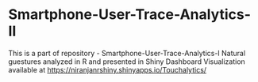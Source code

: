 # Smartphone-User-Trace-Analytics-II
This is a part of repository - Smartphone-User-Trace-Analytics-I
Natural guestures analyzed in R and presented in Shiny Dashboard
Visualization available at https://niranjanrshiny.shinyapps.io/Touchalytics/
